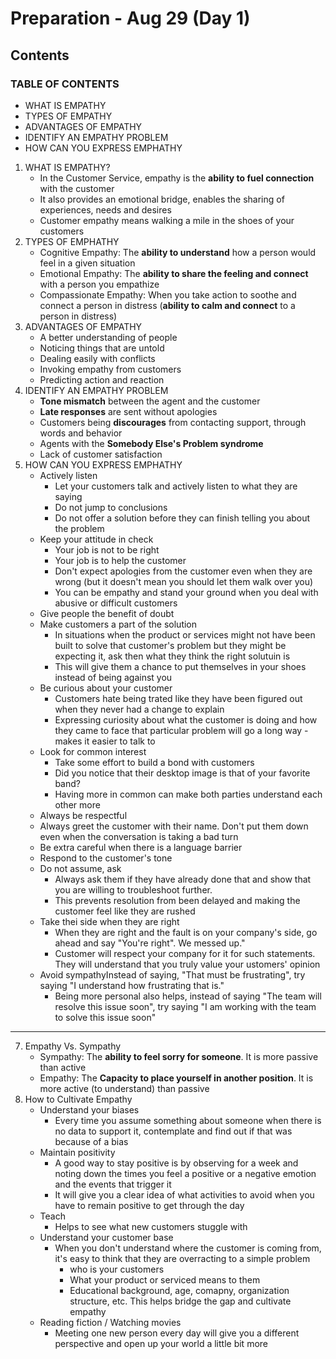 # Preparation - Aug 29 (Day 1)

## Contents

### TABLE OF CONTENTS
- WHAT IS EMPATHY
- TYPES OF EMPATHY
- ADVANTAGES OF EMPATHY
- IDENTIFY AN EMPATHY PROBLEM
- HOW CAN YOU EXPRESS EMPHATHY

1. WHAT IS EMPATHY?
   - In the Customer Service, empathy is the **ability to fuel connection** with the customer
   - It also provides an emotional bridge, enables the sharing of experiences, needs and desires
   - Customer empathy means walking a mile in the shoes of your customers
2. TYPES OF EMPHATHY
   - Cognitive Empathy: The **ability to understand** how a person would feel in a given situation
   - Emotional Empathy: The **ability to share the feeling and connect** with a person you empathize
   - Compassionate Empathy: When you take action to soothe and connect a person in distress (**ability to calm and connect** to a person in distress)
3. ADVANTAGES OF EMPATHY
   - A better understanding of people
   - Noticing things that are untold
   - Dealing easily with conflicts
   - Invoking empathy from customers
   - Predicting action and reaction
5. IDENTIFY AN EMPATHY PROBLEM
   - **Tone mismatch** between the agent and the customer
   - **Late responses** are sent without apologies
   - Customers being **discourages** from contacting support, through words and behavior
   - Agents with the **Somebody Else's Problem syndrome**
   - Lack of customer satisfaction
6. HOW CAN YOU EXPRESS EMPHATHY
   - Actively listen
     - Let your customers talk and actively listen to what they are saying
     - Do not jump to conclusions
     - Do not offer a solution before they can finish telling you about the problem
   - Keep your attitude in check
     - Your job is not to be right
     - Your job is to help the customer
     - Don't expect apologies from the customer even when they are wrong (but it doesn't mean you should let them walk over you)
     - You can be empathy and stand your ground when you deal with abusive or difficult customers
   - Give people the benefit of doubt
   - Make customers a part of the solution
     - In situations when the product or services might not have been built to solve that customer's problem but they might be expecting it, ask then what they think the right solutuin is
     - This will give them a chance to put themselves in your shoes instead of being against you
   - Be curious about your customer
     - Customers hate being trated like they have been figured out when they never had a change to explain
     - Expressing curiosity about what the customer is doing and how they came to face that particular problem will go a long way - makes it easier to talk to
   - Look for common interest
     - Take some effort to build a bond with customers
     - Did you notice that their desktop image is that of your favorite band?
     - Having more in common can make both parties understand each other more
   - Always be respectful
   - Always greet the customer with their name. Don't put them down even when the conversation is taking a bad turn
   - Be extra careful when there is a language barrier
   - Respond to the customer's tone
   - Do not assume, ask
     - Always ask them if they have already done that and show that you are willing to troubleshoot further.
     - This prevents resolution from been delayed and making the customer feel like they are rushed
   - Take thei side when they are right
     - When they are right and the fault is on your company's side, go ahead and say "You're right". We messed up."
     - Customer will respect your company for it for such statements. They will understand that you truly value your ustomers' opinion
   - Avoid sympathyInstead of saying, "That must be frustrating", try saying "I understand how frustrating that is."
     - Being more personal also helps, instead of saying "The team will resolve this issue soon", try saying "I am working with the team to solve this issue soon"
---

7. Empathy Vs. Sympathy
   - Sympathy: The **ability to feel sorry for someone**. It is more passive than active
   - Empathy: The **Capacity to place yourself in another position**. It is more active (to understand) than passive
8. How to Cultivate Empathy
   - Understand your biases
     - Every time you assume something about someone when there is no data to support it, contemplate and find out if that was because of a bias
   - Maintain positivity
     - A good way to stay positive is by observing for a week and noting down the times you feel a positive or a negative emotion and the events that trigger it
     - It will give you a clear idea of what activities to avoid when you have to remain positive to get through the day
   - Teach
     - Helps to see what new customers stuggle with
   - Understand your customer base
     - When you don't understand where the customer is coming from, it's easy to think that they are overracting to a simple problem
       - who is your customers
       - What your product or serviced means to them
       - Educational background, age, comapny, organization structure, etc.
     This helps bridge the gap and cultivate empathy
   - Reading fiction / Watching movies
     - Meeting one new person every day will give you a different perspective and open up your world a little bit more
